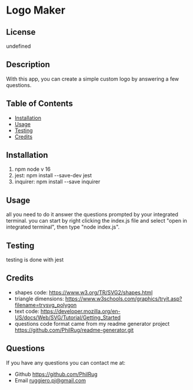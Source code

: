 # Logo Maker
## License
undefined
## Description
With this app, you can create a simple custom  logo by answering a few questions.
    
## Table of Contents
    
- [Installation](#installation)
- [Usage](#usage)
- [Testing](#test)
- [Credits](#credits)
    
## Installation
1. npm node v 16 
2. jest: npm install --save-dev jest
3. inquirer: npm install --save inquirer

    
## Usage
all you need to do it answer the questions prompted by your integrated terminal. you can start by right clicking the index.js file and select "open in integrated terminal", then type "node index.js".
    
## Testing
testing is done with jest

## Credits
- shapes code: https://www.w3.org/TR/SVG2/shapes.html
- triangle dimensions: https://www.w3schools.com/graphics/tryit.asp?filename=trysvg_polygon
- text code: https://developer.mozilla.org/en-US/docs/Web/SVG/Tutorial/Getting_Started
- questions code format came from my readme generator project https://github.com/PhilRug/readme-generator.git
    
## Questions
If you have any questions you can contact me at:
- Github https://github.com/PhilRug
- Email ruggiero.pj@gmail.com
